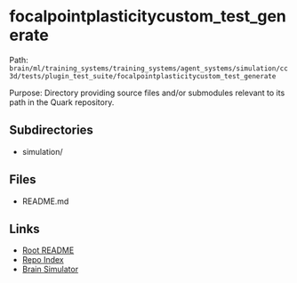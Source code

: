 # focalpointplasticitycustom_test_generate

Path: `brain/ml/training_systems/training_systems/agent_systems/simulation/cc3d/tests/plugin_test_suite/focalpointplasticitycustom_test_generate`

Purpose: Directory providing source files and/or submodules relevant to its path in the Quark repository.

## Subdirectories
- simulation/

## Files
- README.md

## Links
- [Root README](../../../../../../../../../README.md)
- [Repo Index](../../../../../../../../../repo_index.json)
- [Brain Simulator](../../../../../../../../../brain/architecture/brain_simulator.py)
